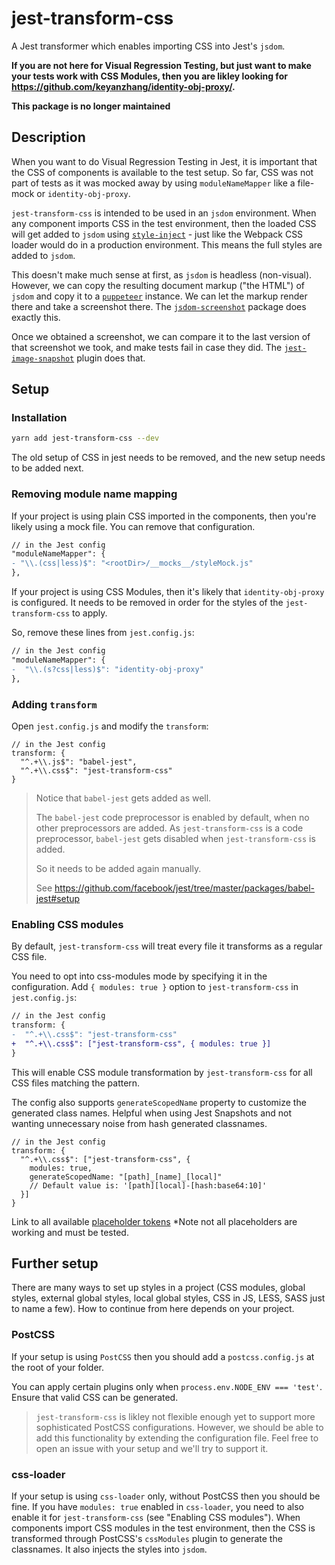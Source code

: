 # jest-transform-css

A Jest transformer which enables importing CSS into Jest's `jsdom`.

**If you are not here for Visual Regression Testing, but just want to make your tests work with CSS Modules, then you are likley looking for https://github.com/keyanzhang/identity-obj-proxy/.**

**This package is no longer maintained**

## Description

When you want to do Visual Regression Testing in Jest, it is important that the CSS of components is available to the test setup. So far, CSS was not part of tests as it was mocked away by using `moduleNameMapper` like a file-mock or `identity-obj-proxy`.

`jest-transform-css` is intended to be used in an `jsdom` environment. When any component imports CSS in the test environment, then the loaded CSS will get added to `jsdom` using [`style-inject`](https://github.com/egoist/style-inject) - just like the Webpack CSS loader would do in a production environment. This means the full styles are added to `jsdom`.

This doesn't make much sense at first, as `jsdom` is headless (non-visual). However, we can copy the resulting document markup ("the HTML") of `jsdom` and copy it to a [`puppeteer`](https://github.com/googlechrome/puppeteer/) instance. We can let the markup render there and take a screenshot there. The [`jsdom-screenshot`](https://github.com/dferber90/jsdom-screenshot) package does exactly this.

Once we obtained a screenshot, we can compare it to the last version of that screenshot we took, and make tests fail in case they did. The [`jest-image-snapshot`](https://github.com/americanexpress/jest-image-snapshot) plugin does that.

## Setup

### Installation

```bash
yarn add jest-transform-css --dev
```

The old setup of CSS in jest needs to be removed, and the new setup needs to be added next.

### Removing module name mapping

If your project is using plain CSS imported in the components, then you're likely using a mock file. You can remove that configuration.

```diff
// in the Jest config
"moduleNameMapper": {
- "\\.(css|less)$": "<rootDir>/__mocks__/styleMock.js"
},
```

If your project is using CSS Modules, then it's likely that `identity-obj-proxy` is configured. It needs to be removed in order for the styles of the `jest-transform-css` to apply.

So, remove these lines from `jest.config.js`:

```diff
// in the Jest config
"moduleNameMapper": {
-  "\\.(s?css|less)$": "identity-obj-proxy"
},
```

### Adding `transform`

Open `jest.config.js` and modify the `transform`:

```
// in the Jest config
transform: {
  "^.+\\.js$": "babel-jest",
  "^.+\\.css$": "jest-transform-css"
}
```

> Notice that `babel-jest` gets added as well.
>
> The `babel-jest` code preprocessor is enabled by default, when no other preprocessors are added. As `jest-transform-css` is a code preprocessor, `babel-jest` gets disabled when `jest-transform-css` is added.
>
> So it needs to be added again manually.
>
> See https://github.com/facebook/jest/tree/master/packages/babel-jest#setup

### Enabling CSS modules

By default, `jest-transform-css` will treat every file it transforms as a regular CSS file.

You need to opt into css-modules mode by specifying it in the configuration.
Add `{ modules: true }` option to `jest-transform-css` in `jest.config.js`:

```diff
// in the Jest config
transform: {
-  "^.+\\.css$": "jest-transform-css"
+  "^.+\\.css$": ["jest-transform-css", { modules: true }]
}
```

This will enable CSS module transformation by `jest-transform-css` for all CSS files matching the pattern.

The config also supports `generateScopedName` property to customize the generated class names. Helpful when using Jest Snapshots and not wanting unnecessary noise from hash generated classnames.

```
// in the Jest config
transform: {
  "^.+\\.css$": ["jest-transform-css", {
    modules: true,
    generateScopedName: "[path]_[name]_[local]"
    // Default value is: '[path][local]-[hash:base64:10]'
  }]
}
```

Link to all available [placeholder tokens](https://github.com/webpack/loader-utils#interpolatename) \*Note not all placeholders are working and must be tested.

## Further setup

There are many ways to set up styles in a project (CSS modules, global styles, external global styles, local global styles, CSS in JS, LESS, SASS just to name a few). How to continue from here depends on your project.

### PostCSS

If your setup is using `PostCSS` then you should add a `postcss.config.js` at the root of your folder.

You can apply certain plugins only when `process.env.NODE_ENV === 'test'`. Ensure that valid CSS can be generated.

> `jest-transform-css` is likley not flexible enough yet to support more sophisticated PostCSS configurations. However, we should be able to add this functionality by extending the configuration file. Feel free to open an issue with your setup and we'll try to support it.

### css-loader

If your setup is using `css-loader` only, without PostCSS then you should be fine.
If you have `modules: true` enabled in `css-loader`, you need to also enable it for `jest-transform-css` (see "Enabling CSS modules"). When components import CSS modules in the test environment, then the CSS is transformed through PostCSS's `cssModules` plugin to generate the classnames. It also injects the styles into `jsdom`.
